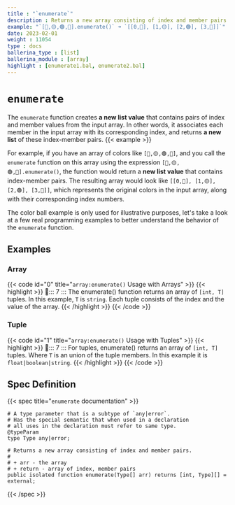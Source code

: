 ```yaml
---
title : "`enumerate`"
description : Returns a new array consisting of index and member pairs.
example: "`[🔵,🟡,🟢,🔴].enumerate()` ➜ `[[0,🔵], [1,🟡], [2,🟢], [3,🔴]]`"
date: 2023-02-01
weight : 11054
type : docs
ballerina_type : [list]
ballerina_module : [array]
highlight : [enumerate1.bal, enumerate2.bal]
---
```


# `enumerate`

The `enumerate` function creates **a new list value** that contains pairs of index and member values from the input array. In other words, it associates each member in the input array with its corresponding index, and returns **a new list** of these index-member pairs.
{{< example >}}

For example, if you have an array of colors like `[🔵,🟡,🟢,🔴]`, and you call the `enumerate` function on this array using the expression `[🔵,🟡,🟢,🔴].enumerate()`, the function would return a **new list value** that contains index-member pairs. The resulting array would look like `[[0,🔵], [1,🟡], [2,🟢], [3,🔴]]`, which represents the original colors in the input array, along with their corresponding index numbers.

The color ball example is only used for illustrative purposes, let's take a look at a few real programming examples to better understand the behavior of the `enumerate` function.

## Examples

### Array
{{< code id="0" title="`array:enumerate()` Usage with Arrays" >}}
{{< highlight >}}
📌::: 7 ::: The enumerate() function returns an array of `[int, T]` tuples. In this example, `T` is `string`. Each tuple consists of the index and the value of the array.
{{< /highlight >}}
{{< /code >}}


### Tuple
{{< code id="1" title="`array:enumerate()` Usage with Tuples" >}}
{{< highlight >}}
📌::: 7 ::: For tuples, enumerate() returns an array of `[int, T]` tuples. Where `T` is an union of the tuple members. In this example it is `float|boolean|string`. 
{{< /highlight >}}
{{< /code >}}

## Spec Definition
{{< spec title="`enumerate` documentation" >}}

```ballerina
# A type parameter that is a subtype of `any|error`.
# Has the special semantic that when used in a declaration
# all uses in the declaration must refer to same type.
@typeParam
type Type any|error;

# Returns a new array consisting of index and member pairs.
#
# + arr - the array
# + return - array of index, member pairs
public isolated function enumerate(Type[] arr) returns [int, Type][] = external;
```
{{< /spec >}}
